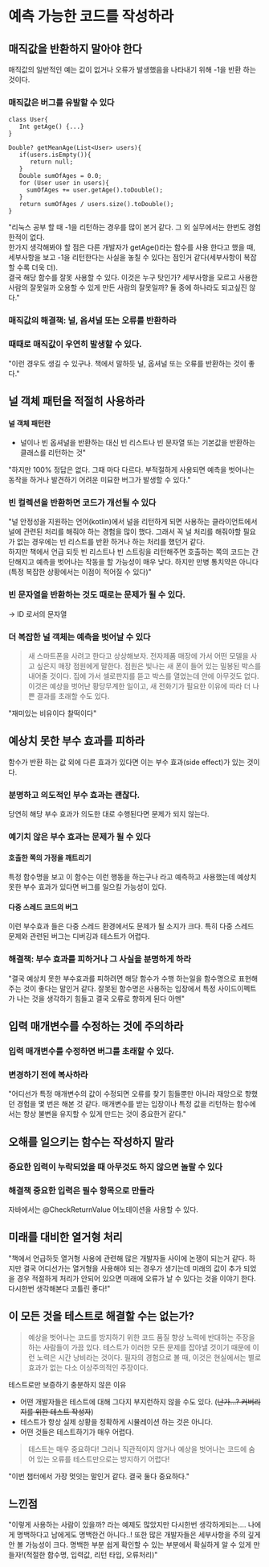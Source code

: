 # 예측 가능한 코드를 작성하라

## 매직값을 반환하지 말아야 한다
매직값의 일반적인 예는 값이 없거나 오류가 발생했음을 나타내기 위해 -1을 반환 하는 것이다.

### 매직값은 버그를 유발할 수 있다
```
class User{
   Int getAge() {...}
}

Double? getMeanAge(List<User> users){
   if(users.isEmpty()){
      return null;
   }
   Double sumOfAges = 0.0;
   for (User user in users){
     sumOfAges += user.getAge().toDouble();
   }
   return sumOfAges / users.size().toDouble();
}
```

"리눅스 공부 할 때 -1을 리턴하는 경우를 많이 본거 같다. 그 외 실무에서는 한번도 경험한적이 없다.   
한가지 생각해봐야 할 점은 다른 개발자가 getAge()라는 함수를 사용 한다고 했을 때, 세부사항을 보고 -1을 리턴한다는 사실을 놓칠 수 있다는 점인거 같다(세부사항이 복잡할 수록 더욱 더).  
결국 해당 함수를 잘못 사용할 수 있다. 이것은 누구 탓인가? 세부사항을 모르고 사용한 사람의 잘못일까 오용할 수 있게 만든 사람의 잘못일까? 둘 중에 하나라도 되고싶진 않다."

### 매직값의 해결책: 널, 옵셔널 또는 오류를 반환하라

### 때때로 매직값이 우연히 발생할 수 있다.
"이런 경우도 생길 수 있구나. 책에서 말하듯 널, 옵셔널 또는 오류를 반환하는 것이 좋다."

## 널 객체 패턴을 적절히 사용하라
#### 널 객체 패턴란
- 널이나 빈 옵셔널을 반환하는 대신 빈 리스트나 빈 문자열 또는 기본값을 반환하는 클래스를 리턴하는 것"

"하지만 100% 정답은 없다. 그때 마다 다르다. 부적절하게 사용되면 예측을 벗어나는 동작을 하거나 발견하기 어려운 미묘한 버그가 발생할 수 있다."
### 빈 컬렉션을 반환하면 코드가 개선될 수 있다
"널 안정성을 지원하는 언어(kotlin)에서 널을 리턴하게 되면 사용하는 클라이언트에서 널에 관련된 처리를 해줘야 하는 경험을 많이 했다. 그래서 꼭 널 처리를 해줘야할 필요가 없는 경우에는 빈 리스트를 반환 하거나 하는 처리를 했던거 같다.  
하지만 책에서 언급 되듯 빈 리스트나 빈 스트링을 리턴해주면 호출하는 쪽의 코드는 간단해지고 예측을 벗어나는 작동을 할 가능성이 매우 낮다. 하지만 만병 통치약은 아니다(특정 복잡한 상황에서는 이점이 적어질 수 있다)"
### 빈 문자열을 반환하는 것도 때로는 문제가 될 수 있다.
-> ID 로서의 문자열
### 더 복잡한 널 객체는 예측을 벗어날 수 있다
> 새 스마트폰을 사려고 한다고 상상해보자. 전자제품 매장에 가서 어떤 모델을 사고 싶은지 매장 점원에게 말한다. 점원은 빛나는 새 폰이 들어 있는 밀봉된 박스를 내어줄 것이다. 집에 가서 셀로판지를 뜯고 박스를 열었는데 안에 아무것도 없다.
> 이것은 예상을 벗어난 황당무계한 일이고, 새 전화기가 필요한 이유에 따라 더 나쁜 결과를 초래할 수도 있다.

"재미있는 비유이다 찰떡이다"
## 예상치 못한 부수 효과를 피하라
함수가 반환 하는 값 외에 다른 효과가 있다면 이는 부수 효과(side effect)가 있는 것이다.
### 분명하고 의도적인 부수 효과는 괜찮다.
당연히 해당 부수 효과가 의도한 대로 수행된다면 문제가 되지 않는다.
### 예기치 않은 부수 효과는 문제가 될 수 있다
#### 호출한 쪽의 가정을 깨트리기
특정 함수명을 보고 이 함수는 이런 행동을 하는구나 라고 예측하고 사용했는데 예상치 못한 부수 효과가 있다면 버그를 일으킬 가능성이 있다.
#### 다중 스레드 코드의 버그
이런 부수효과 들은 다중 스레드 환경에서도 문제가 될 소지가 크다. 특히 다중 스레드 문제와 관련된 버그는 디버깅과 테스트가 어렵다.
### 해결책: 부수 효과를 피하거나 그 사실을 분명하게 하라
"결국 예상치 못한 부수효과를 피하려면 해당 함수가 수행 하는일을 함수명으로 표현해주는 것이 좋다는 말인거 같다. 잘못된 함수명은 사용하는 입장에서 특정 사이드이펙트가 나는 것을 생각하기 힘들고 결국 오류로 향하게 된다 아멘"

## 입력 매개변수를 수정하는 것에 주의하라
### 입력 매개변수를 수정하면 버그를 초래할 수 있다.
### 변경하기 전에 복사하라
"어디선가 특정 매개변수의 값이 수정되면 오류를 찾기 힘들뿐만 아니라 재앙으로 향했던 경험을 몇 번은 해본 것 같다. 매개변수를 받는 입장이나 특정 값을 리턴하는 함수에서는 항상 불변을 유지할 수 있게 만드는 것이 중요한거 같다."

## 오해를 일으키는 함수는 작성하지 말라
### 중요한 입력이 누락되었을 때 아무것도 하지 않으면 놀랄 수 있다
### 해결책 중요한 입력은 필수 항목으로 만들라
자바에서는 @CheckReturnValue 어노테이션을 사용할 수 있다.

## 미래를 대비한 열거형 처리
"책에서 언급하듯 열거형 사용에 관련해 많은 개발자들 사이에 논쟁이 되는거 같다. 하지만 결국 어디선가는 열거형을 사용해야 되는 경우가 생기는데 미래의 값이 추가 되었을 경우 적절하게 처리가 안되어 있으면 미래에 오류가 날 수 있다는 것을 이야기 한다. 다시한번 생각해본다 코틀린 좋다!"

## 이 모든 것을 테스트로 해결할 수는 없는가?
> 예상을 벗어나는 코드를 방지하기 위한 코드 품질 향상 노력에 반대하는 주장을 하는 사람들이 가끔 있다. 테스트가 이러한 모든 문제를 잡아낼 것이기 때문에 이런 노력은 시간 낭비라는 것이다. 필자의 경험으로 볼 때, 이것은 현실에서는 별로 효과가 없는 다소 이상주의적인 주장이다.

테스트로만 보증하기 충분하지 않은 이유
- 어떤 개발자들은 테스트에 대해 그다지 부지런하지 않을 수도 있다. (~~난가...? 커버리지를 위한 테스트 작성자~~)
- 테스트가 항상 실제 상황을 정확하게 시뮬레이션 하는 것은 아니다.
- 어떤 것들은 테스트하기가 매우 어렵다.

> 테스트는 매우 중요하다! 그러나 직관적이지 않거나 예상을 벗어나는 코드에 숨어 있는 오류를 테스트만으로는 방지하기 어렵다!

"이번 챕터에서 가장 멋잇는 말인거 같다. 결국 둘다 중요하다."

## 느낀점
"이렇게 사용하는 사람이 있을까? 라는 예제도 많았지만 다시한번 생각하게되는.... 나에게 명백하다고 남에게도 명백한건 아니다..! 또한 많은 개발자들은 세부사항을 주의 깊게 안 볼 가능성이 크다. 명백한 부분 쉽게 확인할 수 있는 부분에서 확실하게 알 수 있게 만들자!(적절한 함수명, 입력값, 리턴 타입, 오류처리)"
